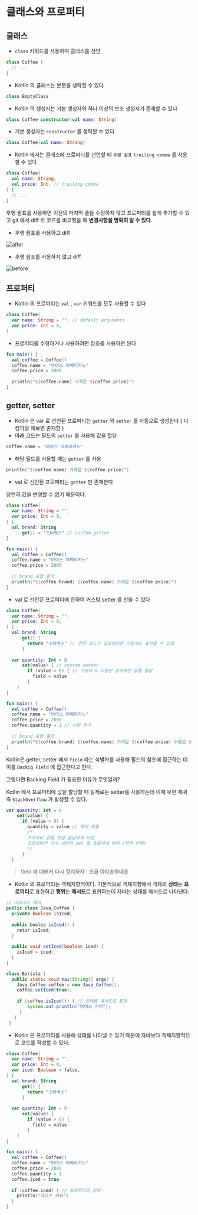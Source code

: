 # 클래스와 프로퍼티

## 클래스

* `class` 키워드를 사용하여 클래스를 선언

```kotlin
class Coffee {
  // ...
}
```

* Kotlin 의 클래스는 본문을 생략할 수 있다

```kotlin
class EmptyClass
```

* Kotlin 의 생성자는 기본 생성자와 하나 이상의 보조 생성자가 존재할 수 있다

```kotlin
class Coffee constructor(val name: String)
```

* 기본 생성자는 `constructor` 를 생략할 수 있다

```kotlin
class Coffee(val name: String)
```

* Kotlin 에서는 클래스에 프로퍼티를 선언할 때 `후행 쉼표` `trailing comma` 를 사용할 수 있다

```kotlin
class Coffee(
  val name: String,
  val price: Int, // trailing comma
) {
  // ...
}
```

후행 쉼표를 사용하면 이전의 마지막 줄을 수정하지 않고 프로퍼티를 쉽게 추가할 수 있고 git 에서 diff 로 코드를 비교했을 때 **변경사항을 명확히 알 수 있다**.

* 후행 쉼표를 사용하고 diff

![after](https://user-images.githubusercontent.com/86511086/205248380-4a0f87cb-d561-469f-a38b-4ede7808f25f.png)

* 후행 쉼표를 사용하지 않고 diff

![before](https://user-images.githubusercontent.com/86511086/205248909-916e9707-504a-485d-971c-9eb7837e1b4b.png)

## 프로퍼티

* Kotlin 의 프로퍼티는 `val` , `var` 키워드를 모두 사용할 수 있다

```kotlin
class Coffee(
  var name: String = "", // default arguments
  var price: Int = 0,
)
```

* 프로퍼티를 수정하거나 사용하려면 참조를 사용하면 된다

```kotlin
fun main() {
  val coffee = Coffee()
  coffee.name = "아이스 아메리카노"
  coffee.price = 2000
  
  println("${coffee.name} 가격은 ${coffee.price}")
}
```

## getter, setter

* Kotlin 은 var 로 선언된 프로퍼티는 `getter` 와 `setter` 를 자동으로 생성한다 ( 디컴파일 해보면 존재함 )
* 아래 코드는 필드의 `setter` 를 사용해 값을 할당

```kotlin
coffee.name = "아이스 아메리카노"
```

* 해당 필드를 사용할 때는 `getter` 를 사용

```kotlin
println("${coffee.name} 가격은 ${coffee.price}")
```

* val 로 선언된 프로퍼티는 `getter` 만 존재한다

당연히 값을 변경할 수 없기 때문이다.

```kotlin
class Coffee(
  var name: String = "",
  var price: Int = 0,
) {
  val brand: String
      get() = "스타벅스" // custom getter
}

fun main() {
  val coffee = Coffee()
  coffee.name = "아이스 아메리카노"
  coffee.price = 2000
  
  // brand 포함 출력
  println("${coffee.brand} ${coffee.name} 가격은 ${coffee.price}")
}
```

* val 로 선언된 프로퍼티에 한하여 커스텀 setter 를 만들 수 있다

```kotlin
class Coffee(
  var name: String = "",
  var price: Int = 0,
) {
  val brand: String
      get() {
        return "스타벅스" // 만약 코드가 길어진다면 이렇게도 표현할 수 있음
      }
  
  var quantity: Int = 0
      set(value) { // custom setter
        if (value > 0) { // 수량이 0 이상인 경우에만 값을 할당
          field = value
        }
    }
}

fun main() {
  val coffee = Coffee()
  coffee.name = "아이스 아메리카노"
  coffee.price = 2000
  coffee.quantity = 1 // 수량 추가
  
  // brand 포함 출력
  println("${coffee.brand} ${coffee.name} 가격은 ${coffee.price} 수량은 ${coffee.quantity}")
}
```

Kotlin은 getter, setter 에서 `field` 라는 식별자를 사용해 필드의 참조에 접근하는 데 이를 `Backig Field` 에 접근한다고 한다.

그렇다면 Backing Field 가 필요한 이유가 무엇일까?

Kotlin 에서 프로퍼티에 값을 할당할 때 실제로는 setter를 사용하는데 이때 무한 재귀 즉 `StackOverflow` 가 발생할 수 있다.

```kotlin
var quantity: Int = 0
    set(value) {
      if (value > 0) {
        quantity = value // 재귀 호출
        /*
        프로퍼티 값을 직접 할당하게 되면
        프로퍼티가 다시 내부의 set 을 호출하게 된다 (무한 반복)
        */
      }
  }
```

> field 에 대해서 다시 정리하자 ! 조금 아리송하네용

* Kotlin 의 프로퍼티는 객체지향적이다. 기본적으로 객체지향에서 객체의 **상태**는 **프로퍼티**로 표현하고 **행위**는 **메서드**로 표현하는데 자바는 상태를 메서드로 나타낸다.

```java
// 자바코드 예시
public class Java_Coffee {
  private boolean isIced;
  
  public boolea isIced() {
    retur isIced;
  }
  
  public void setIced(boolean iced) {
    isIced = iced;
  }
}

class Barista {
  public static void mai(String[] args) {
    Java_Coffee coffee = new Java_Coffee();
    coffee.setIced(true);
    
    if (coffee.isIced()) { // 상태를 메서드로 표현
      	System.out.println("아이스 커피");
   	 }
   }
 }
```

* Kotlin 은 프로퍼티를 사용해 상태를 나타낼 수 있기 때문에 자바보다 객체지향적으로 코드를 작성할 수 있다.

```kotlin
class Coffee(
  var name: String = "",
  var price: Int = 0,
  var iced: Boolean = false,
) {
  val brand: String
      get() {
        return "스타벅스" 
      }
  
  var quantity: Int = 0
      set(value) { 
        if (value > 0) { 
          field = value
        }
    }
}

fun main() {
  val coffee = Coffee()
  coffee.name = "아이스 아메리카노"
  coffee.price = 2000
  coffee.quantity = 1
  coffee.iced = true
  
  if (coffee.iced) { // 프로퍼티의 상태
    println("아이스 커피")
  }
}
```
